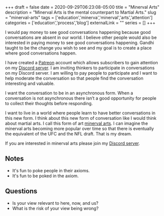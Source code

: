 +++ 
draft = false
date = 2020-09-29T06:23:08-05:00
title = "Minerval Arts"
description = "Minerval Arts is the mental counterpart to Martial Arts."
slug = "minerval-arts" 
tags = ['education','minerva','minerval','arts','attention']
categories = ['education','process','blog']
externalLink = ""
series = []
+++

I would pay money to see good conversations happening because good conversations are absent in our world.  I believe other people would also be interested in paying money to see good conversations happening.  Gandhi taught to be the change you wish to see and my goal is to create a place where good conversations happen.

I have created a [Patreon](https://www.patreon.com/HeroLFG) account which allows subscribers to gain attention on my [Discord server](https://discord.gg/YZP89kc).  I am inviting thinkers to participate in conversations on my Discord server.  I am willing to pay people to participate and I want to help moderate the conversation so that people find the conversation interesting and valuable.

I want the conversation to be in an asynchronous form.  When a conversation is not asynchronous there isn’t a good opportunity for people to collect their thoughts before responding.

I want to live in a world where people learn to have better conversations in this new form.  I think about this new form of conversation like I would think about martial arts.  I call this form of art [minerval arts](https://www.reddit.com/r/MinervalArt/).  I can imagine the minerval arts becoming more popular over time so that there is eventually the equivalent of the UFC and the NFL draft.  That is my dream.

If you are interested in minerval arts please join my [Discord server](https://discord.gg/YZP89kc).

## Notes

- It's fun to poke people in their axioms.
- It's fun to be poked in the axiom.

## Questions

- Is your view relevant to here, now, and us?
- What is the risk of your view being wrong?
